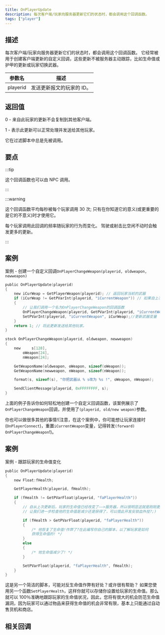 ```yaml
---
title: OnPlayerUpdate
description: 每次客户端/玩家向服务器更新它们的状态时，都会调用这个回调函数。
tags: ["player"]
---
```


## 描述

每次客户端/玩家向服务器更新它们的状态时，都会调用这个回调函数。
它经常被用于创建客户端更新的自定义回调，这些更新不被服务器主动跟踪，比如生命值或护甲的更新或玩家切换武器。

| 参数名   | 描述                      |
| -------- | ------------------------- |
| playerid | 发送更新报文的玩家的 ID。 |

## 返回值

0 - 来自此玩家的更新不会复制到其他客户端。

1 - 表示此更新可以正常处理并发送给其他玩家。

它在过滤脚本中总是先被调用。

## 要点

:::tip

这个回调函数也可以由 NPC 调用。

:::

:::warning

这个回调函数平均每秒被每个玩家调用 30 次; 只有在你知道它的意义(或更重要的是它的不意义)时才使用它。

每个玩家调用此回调的频率随玩家的行为而变化。 驾驶或射击比空闲不动时会触发更多的更新。

:::

## 案例

案例 - 创建一个自定义回调`OnPlayerChangeWeapon(playerid, oldweapon, newweapon)`

```c
public OnPlayerUpdate(playerid)
{
    new iCurWeap = GetPlayerWeapon(playerid); // 返回玩家当前的武器
    if (iCurWeap != GetPVarInt(playerid, "iCurrentWeapon")) // 如果自上次更新后他换过武器
    {
        // 让我们调用一个名为OnPlayerChangeWeapon的回调函数
        OnPlayerChangeWeapon(playerid, GetPVarInt(playerid, "iCurrentWeapon"), iCurWeap);
        SetPVarInt(playerid, "iCurrentWeapon", iCurWeap);//更新武器变量
    }
    return 1; // 将此更新发送给其他玩家。
}

stock OnPlayerChangeWeapon(playerid, oldweapon, newweapon)
{
    new     s[128],
        oWeapon[24],
        nWeapon[24];

    GetWeaponName(oldweapon, oWeapon, sizeof(oWeapon));
    GetWeaponName(newweapon, nWeapon, sizeof(nWeapon));

    format(s, sizeof(s), "你把武器从 % s改为 %s !", oWeapon, nWeapon);

    SendClientMessage(playerid, 0xFFFFFFFF, s);
}
```

上面的例子告诉你如何轻松地创建一个自定义回调函数，该案例展示了`OnPlayerChangeWeapon`回调，并使用了`(playerid, old/new weapon)`参数。

你也可以做很多其他的事情!(注意，在这个案例中，你可能想让玩家连接时(`OnPlayerConnect`)，重置`iCurrentWeapon`变量，记得转发`(forward) OnPlayerChangeWeapon`!)。

## 案例

案例 - 跟踪玩家的生命值变化

```c
public OnPlayerUpdate(playerid)
{
    new Float:fHealth;

    GetPlayerHealth(playerid, fHealth);

    if (fHealth != GetPVarFloat(playerid, "faPlayerHealth"))
    {
        // 自从上次更新后，玩家的生命值已经改变了——>服务器，所以很明显这就是刚刚更新的东西。
        // 让我们进一步检查他的生命值是减少还是获得了，可以借此开发反锁血外挂?;)

        if (fHealth > GetPVarFloat(playerid, "faPlayerHealth"))
        {
            /* 他恢复了生命值!作弊了?在此编写你自己的脚本，以了解玩家是如何
            获得生命值的! */
        }
        else
        {
            /* 他生命值减少了! */
        }

        SetPVarFloat(playerid, "faPlayerHealth", fHealth);
    }
}
```

这是另一个简洁的脚本，可能对反生命值作弊有好处？或许很有帮助？
如果您使用另一个函数`SetPlayerHealth`，这样你就可以存储你设置给玩家的生命值。那么就可以 100％准确地跟踪玩家的生命值状况，因此，您将有很大的机会防范生命值漏洞，因为玩家可以通过物品来获得生命值的机会非常有限，基本上只能通过自动售货机和商店。

## 相关回调
